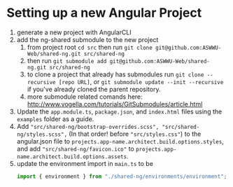 # Setting up a new Angular Project

1. generate a new project with AngularCLI
2. add the ng-shared submodule to the new project
   1. from project root `cd src` then run `git clone git@github.com:ASWWU-Web/shared-ng.git src/shared-ng`
   2. then run `git submodule add git@github.com:ASWWU-Web/shared-ng.git src/shared-ng`
   3. to clone a project that already has submodules run `git clone --recursive [repo URL]`, or `git submodule update --init --recursive` if you've already cloned the parent repository.
   4. more submodule related comands here: http://www.vogella.com/tutorials/GitSubmodules/article.html
3. Update the `app.module.ts`, `package.json`, and `index.html` files using the `examples` folder as a guide.
4. Add `"src/shared-ng/bootstrap-overrides.scss", "src/shared-ng/styles.scss",` (In that order! before `"src/styles.css"`) to the angular.json file to `projects.app-name.architect.build.options.styles`, and add `"src/shared-ng/favicon.ico"` to `projects.app-name.architect.build.options.assets`.
5. update the environment import in `main.ts` to be
   ```typescript
   import { environment } from "./shared-ng/environments/environment";
   ```
